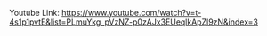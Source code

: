 Youtube Link: https://www.youtube.com/watch?v=t-4s1p1pvtE&list=PLmuYkg_pVzNZ-p0zAJx3EUeqlkApZl9zN&index=3

